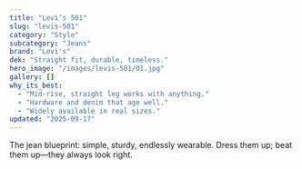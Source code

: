 ```yaml
---
title: "Levi’s 501"
slug: "levis-501"
category: "Style"
subcategory: "Jeans"
brand: "Levi's"
dek: "Straight fit, durable, timeless."
hero_image: "/images/levis-501/01.jpg"
gallery: []
why_its_best:
  - "Mid-rise, straight leg works with anything."
  - "Hardware and denim that age well."
  - "Widely available in real sizes."
updated: "2025-09-17"
---
```

The jean blueprint: simple, sturdy, endlessly wearable. Dress them up; beat them up—they always look right.

